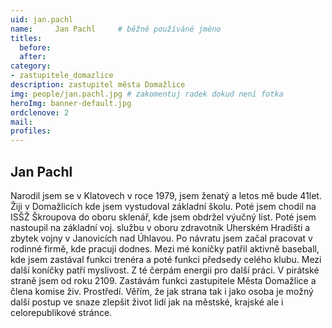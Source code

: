 ```yaml
---
uid: jan.pachl
name:     Jan Pachl  	# běžně používáné jméno
titles:
  before: 
  after:
category:
- zastupitele_domazlice
description: zastupitel města Domažlice
img: people/jan.pachl.jpg # zakomentuj radek dokud není fotka
heroImg: banner-default.jpg
ordclenove: 2
mail:
profiles:
---
```


## Jan Pachl

Narodil jsem se v Klatovech v roce 1979, jsem ženatý a letos mě bude 41let. Žiji v Domažlicích kde jsem vystudoval základní školu. Poté jsem chodil na ISŠŽ Škroupova do oboru sklenář, kde jsem obdržel výučný list. Poté jsem nastoupil na základní voj. službu v oboru zdravotník Uherském Hradišti a zbytek vojny v Janovicích nad Úhlavou. Po návratu jsem začal pracovat v rodinné firmě, kde pracuji dodnes.
Mezi mé koníčky patřil aktivně baseball, kde jsem zastával funkci trenéra a poté funkci předsedy celého klubu. Mezi další koníčky patří myslivost. Z té čerpám energii pro další práci.
V pirátské straně jsem od roku 2109. Zastávám funkci zastupitele Města Domažlice a člena komise živ. Prostředí.
Věřím, že jak strana tak i jako osoba je možný další postup ve snaze zlepšit život lidí jak na městské, krajské ale i celorepublikové stránce.
